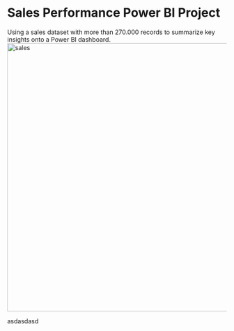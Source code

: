 # Sales Performance Power BI Project
Using a sales dataset with more than 270.000 records to summarize key insights onto a Power BI dashboard.
<img width="617" alt="sales" src="https://github.com/user-attachments/assets/19dc2724-5574-4042-be5f-7d9e668216f4"> <br/>

asdasdasd
